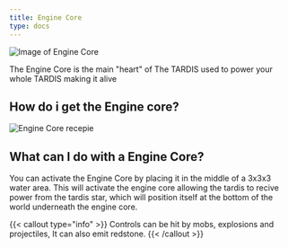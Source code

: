 ```yaml
---
title: Engine Core
type: docs
---
```


![Image of Engine Core](engine_core.png)

The Engine Core is the main "heart" of The TARDIS used to power your whole TARDIS making it alive 

## How do i get the Engine core?

![Engine Core recepie](engine_core_recepie.png)

## What can I do with a Engine Core?
You can activate the Engine Core by placing it in the middle of a 3x3x3 water area. This will activate the engine core allowing the tardis to recive power from the tardis star, which will position itself at the bottom of the world underneath the engine core.

{{< callout type="info" >}}
  Controls can be hit by mobs, explosions and projectiles, It can also emit redstone.
{{< /callout >}}